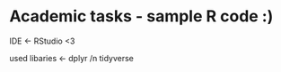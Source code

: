 # Academic tasks - sample R code  :)

IDE <- RStudio <3

used libaries <- dplyr /n
                 tidyverse
